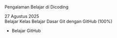 Pengalaman Belajar di Dicoding

27 Agustus 2025</br> Belajar Kelas Belajar Dasar Git dengan GitHub (100%)
* Belajar GitHub
